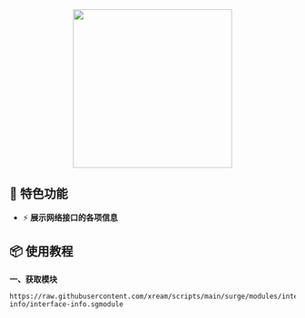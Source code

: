 <div align="center">
    
<img src="https://raw.githubusercontent.com/cc63/Surge/main/Module/Panel/interface-info/info.PNG" width="280">

</div>

## 🌟 特色功能

- ⚡️ **展示网络接口的各项信息**

## 📦 使用教程

**一、获取模块**

```
https://raw.githubusercontent.com/xream/scripts/main/surge/modules/interface-info/interface-info.sgmodule
```
